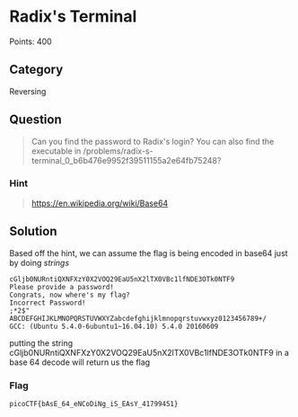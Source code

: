 # Radix's Terminal 
Points: 400

## Category
Reversing

## Question
>Can you find the password to Radix's login? You can also find the executable in /problems/radix-s-terminal_0_b6b476e9952f39511155a2e64fb75248?

### Hint
>https://en.wikipedia.org/wiki/Base64

## Solution
Based off the hint, we can assume the flag is being encoded in base64 just by doing _strings_

```
cGljb0NURntiQXNFXzY0X2VOQ29EaU5nX2lTX0VBc1lfNDE3OTk0NTF9
Please provide a password!
Congrats, now where's my flag?
Incorrect Password!
;*2$"
ABCDEFGHIJKLMNOPQRSTUVWXYZabcdefghijklmnopqrstuvwxyz0123456789+/
GCC: (Ubuntu 5.4.0-6ubuntu1~16.04.10) 5.4.0 20160609

```
putting the string cGljb0NURntiQXNFXzY0X2VOQ29EaU5nX2lTX0VBc1lfNDE3OTk0NTF9 in a base 64 decode will return us the flag


### Flag
`picoCTF{bAsE_64_eNCoDiNg_iS_EAsY_41799451}`
